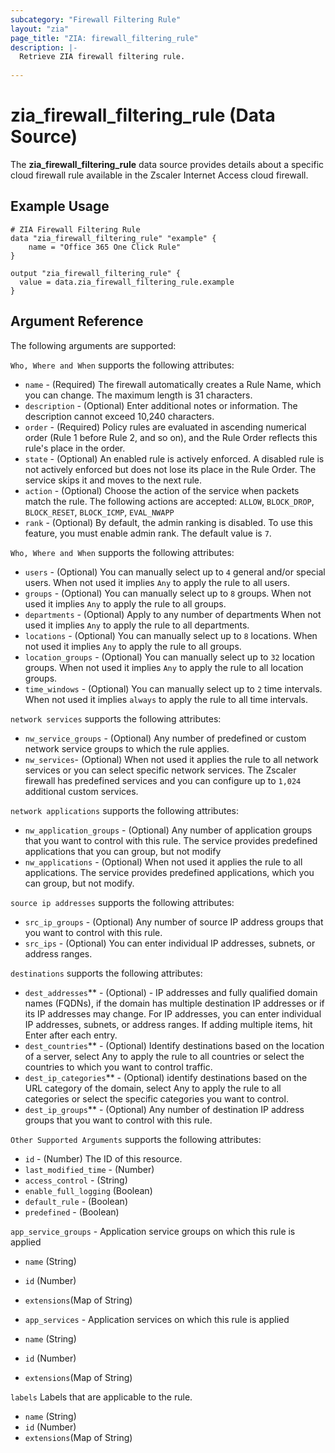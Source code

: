 ```yaml
---
subcategory: "Firewall Filtering Rule"
layout: "zia"
page_title: "ZIA: firewall_filtering_rule"
description: |-
  Retrieve ZIA firewall filtering rule.
  
---
```

# zia_firewall_filtering_rule (Data Source)

The **zia_firewall_filtering_rule** data source provides details about a specific cloud firewall rule available in the Zscaler Internet Access cloud firewall.

## Example Usage

```hcl
# ZIA Firewall Filtering Rule
data "zia_firewall_filtering_rule" "example" {
    name = "Office 365 One Click Rule"
}

output "zia_firewall_filtering_rule" {
  value = data.zia_firewall_filtering_rule.example
}
```

## Argument Reference

The following arguments are supported:

`Who, Where and When` supports the following attributes:

* `name` - (Required) The firewall automatically creates a Rule Name, which you can change. The maximum length is 31 characters.
* `description` - (Optional) Enter additional notes or information. The description cannot exceed 10,240 characters.
* `order` - (Required) Policy rules are evaluated in ascending numerical order (Rule 1 before Rule 2, and so on), and the Rule Order reflects this rule's place in the order.
* `state` - (Optional) An enabled rule is actively enforced. A disabled rule is not actively enforced but does not lose its place in the Rule Order. The service skips it and moves to the next rule.
* `action` - (Optional) Choose the action of the service when packets match the rule. The following actions are accepted: `ALLOW`, `BLOCK_DROP`, `BLOCK_RESET`, `BLOCK_ICMP`, `EVAL_NWAPP`
* `rank` - (Optional) By default, the admin ranking is disabled. To use this feature, you must enable admin rank. The default value is `7`.

`Who, Where and When` supports the following attributes:

* `users` - (Optional) You can manually select up to `4` general and/or special users. When not used it implies `Any` to apply the rule to all users.
* `groups` - (Optional) You can manually select up to `8` groups. When not used it implies `Any` to apply the rule to all groups.
* `departments` - (Optional) Apply to any number of departments When not used it implies `Any` to apply the rule to all departments.
* `locations` - (Optional) You can manually select up to `8` locations. When not used it implies `Any` to apply the rule to all groups.
* `location_groups` - (Optional) You can manually select up to `32` location groups. When not used it implies `Any` to apply the rule to all location groups.
* `time_windows` - (Optional) You can manually select up to `2` time intervals. When not used it implies `always` to apply the rule to all time intervals.

`network services` supports the following attributes:

* `nw_service_groups` - (Optional) Any number of predefined or custom network service groups to which the rule applies.
* `nw_services`- (Optional) When not used it applies the rule to all network services or you can select specific network services. The Zscaler firewall has predefined services and you can configure up to `1,024` additional custom services.

`network applications` supports the following attributes:

* `nw_application_groups` - (Optional) Any number of application groups that you want to control with this rule. The service provides predefined applications that you can group, but not modify
* `nw_applications` - (Optional) When not used it applies the rule to all applications. The service provides predefined applications, which you can group, but not modify.

`source ip addresses` supports the following attributes:

* `src_ip_groups` - (Optional) Any number of source IP address groups that you want to control with this rule.
* `src_ips` - (Optional) You can enter individual IP addresses, subnets, or address ranges.

`destinations` supports the following attributes:

* `dest_addresses`** - (Optional) -  IP addresses and fully qualified domain names (FQDNs), if the domain has multiple destination IP addresses or if its IP addresses may change. For IP addresses, you can enter individual IP addresses, subnets, or address ranges. If adding multiple items, hit Enter after each entry.
* `dest_countries`** - (Optional) Identify destinations based on the location of a server, select Any to apply the rule to all countries or select the countries to which you want to control traffic.
* `dest_ip_categories`** - (Optional) identify destinations based on the URL category of the domain, select Any to apply the rule to all categories or select the specific categories you want to control.
* `dest_ip_groups`** - (Optional) Any number of destination IP address groups that you want to control with this rule.

`Other Supported Arguments` supports the following attributes:

* `id` - (Number) The ID of this resource.
* `last_modified_time` - (Number)
* `access_control` - (String)
* `enable_full_logging` (Boolean)
* `default_rule` - (Boolean)
* `predefined` - (Boolean)

`app_service_groups` - Application service groups on which this rule is applied

* `name` (String)
* `id` (Number)
* `extensions`(Map of String)

* `app_services` - Application services on which this rule is applied

* `name` (String)
* `id` (Number)
* `extensions`(Map of String)

`labels` Labels that are applicable to the rule.

* `name` (String)
* `id` (Number)
* `extensions`(Map of String)
